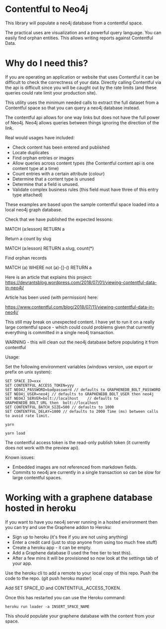 Contentful to Neo4j
===================

This library will populate a neo4j database from a contentful space.

The practical uses are visualization and a powerful query language.
You can easily find orphan entities.
This allows writing reports against Contentful Data.

Why do I need this?
===================

If you are operating an application or website that uses Contentful it can be difficult to check the correctness of your data.
Directly calling Contentful via the api is difficult since you will be caught out by the rate limits (and these queries could
rate limit your production site).

This utility uses the minimum needed calls to extract the full dataset from a Contentful space so that you can query a neo4j 
database instead.

The contentful api allows for one way links but does not have the full power of Neo4j. Neo4j allows queries between things 
ignoring the direction of the link.

Real would usages have included:

- Check content has been entered and published  
- Locate duplicates
- Find orphan entries or images
- Allow queries across content types (the Contentful content api is one content type at a time)
- Count entries with a certain attribute (colour)
- Determine that a content type is unused
- Determine that a field is unused.
- Validate complex business rules (this field must have three of this entry type attached)

These examples are based upon the sample contentful space loaded into a local neo4j graph database.

Check that we have published the expected lessons:

MATCH (a:lesson) RETURN a

Return a count by slug

MATCH (a:lesson) RETURN a.slug, count(*)

Find orphan records

MATCH (a) WHERE not (a)-[]-() RETURN a

Here is an article that explains this project: https://devrantsblog.wordpress.com/2018/07/01/viewing-contentful-data-in-neo4j/

Article has been used (with permission) here:

https://www.contentful.com/blog/2018/07/11/viewing-contentful-data-in-neo4j/

This still may break on unexpected content.
I have yet to run it on a really large contentful space - which could could problems given that currently 
everything is committed in a single neo4j transaction.

WARNING - this will clean out the neo4j database before populating it from contentful

Usage:

Set the following environment variables (windows version, use export or prefix on unix system):

```
SET SPACE_ID=xxx
SET CONTENTFUL_ACCESS_TOKEN=yyy
SET NEO4J_PASSWORD=badpassword // defaults to GRAPHENEDB_BOLT_PASSWORD
SET NEO4j_USER=neo4j // defaults to GRAPHENEDB_BOLT_USER then neo4j
SET NEO4J_SERVER=bolt://localhost    // defaults to GRAPHENEDB_BOLT_URL then  bolt://localhost
SET CONTENTFUL_BATCH_SIZE=500 // defaults to 1000
SET CONTENTFUL_DELAY=1000 // defaults to 2000 Time (ms) between calls to avoid rate limit.

yarn

yarn load
```

The contentful access token is the read-only publish token (it currently does not work with the preview api).

Known issues:

- Embedded images are not referenced from markdown fields.
- Commits to neo4j are currently in a single transaction so can be slow for large contentful spaces.

Working with a graphene database hosted in heroku 
=================================================

If you want to have you neo4j server running in a hosted environment then you can try and use the Graphene addon to Heroku:

- Sign up to heroku (it's free if you are not using anything)
- Enter a credit card (just to stop anyone from using too much free stuff)
- Create a heroku app - it can be empty.
- Add a Graphene database (I used the free tier to test this).
- After a few mins it will be provisioned so now look at the settings tab of your app.

Use the heroku cli to add a remote to your local copy of this repo.
Push the code to the repo. (git push heroku master)

Add SET SPACE_ID and CONTENTFUL_ACCESS_TOKEN.

Once this has restarted you can use the Heroku command:

```
heroku run loader -a INSERT_SPACE_NAME
```

This should populate your graphene database with the content from your space.
